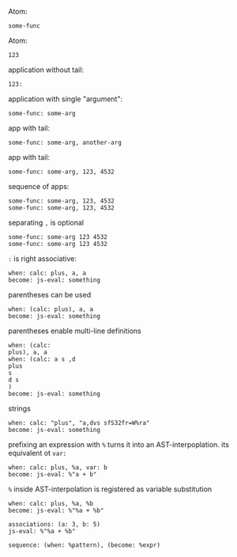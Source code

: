 Atom:

```oa
some-func
```

Atom:

```oa
123
```

application without tail:

```oa
123:
```

application with single "argument":

```oa
some-func: some-arg
```

app with tail:

```oa
some-func: some-arg, another-arg
```

app with tail:

```oa
some-func: some-arg, 123, 4532
```

sequence of apps:

```oa
some-func: some-arg, 123, 4532
some-func: some-arg, 123, 4532
```

separating `,` is optional

```oa
some-func: some-arg 123 4532
some-func: some-arg 123 4532
```

`:` is right associative:

```oa
when: calc: plus, a, a
become: js-eval: something
```

parentheses can be used

```oa
when: (calc: plus), a, a
become: js-eval: something
```

parentheses enable multi-line definitions

```oa
when: (calc:
plus), a, a
when: (calc: a s ,d
plus
s
d s
)
become: js-eval: something
```

strings

```oa
when: calc: "plus", "a,dvs sfS32fr=W%ra"
become: js-eval: something
```

prefixing an expression with `%` turns it into an AST-interpoplation. its equivalent ot `var: `

```oa
when: calc: plus, %a, var: b
become: js-eval: %"a + b"
```

`%` inside AST-interpolation is registered as variable substitution

```oa
when: calc: plus, %a, %b
become: js-eval: %"%a + %b"
```

```oa
associations: (a: 3, b: 5)
js-eval: %"%a + %b"
```

```oa
sequence: (when: %pattern), (become: %expr)
```